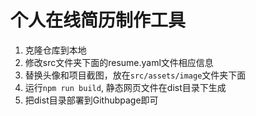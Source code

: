 # 个人在线简历制作工具
1. 克隆仓库到本地
2. 修改src文件夹下面的resume.yaml文件相应信息
3. 替换头像和项目截图，放在`src/assets/image`文件夹下面
4. 运行`npm run build`, 静态网页文件在dist目录下生成
5. 把dist目录部署到Githubpage即可